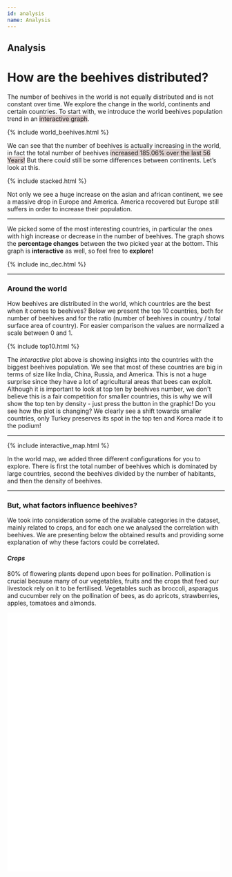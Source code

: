 ```yaml
---
id: analysis
name: Analysis
---
```


## Analysis

# How are the beehives distributed?
The number of beehives in the world is not equally distributed and is not constant over time. We explore the change in the world, continents and certain countries. To start with, we introduce the world beehives population trend in an <span style="background-color: #ded1cf">interactive graph</span>.


{% include world_beehives.html %}

We can see that the number of beehives is actually increasing in the world, in fact the total number of beehives <span style="background-color: #ded1cf">increased 185.06% over the last 56 Years!</span>
But there could still be some differences between continents. Let’s look at this. 

{% include stacked.html %}

Not only we see a huge increase on the asian and african continent, we see a massive drop in Europe and America. America recovered but Europe still suffers in order to increase their population.

------

We picked some of the most interesting countries, in particular the ones with high increase or decrease in the number of beehives. The graph shows the __percentage changes__ between the two picked year at the bottom. This graph is __interactive__ as well, so feel free to __explore!__

{% include inc_dec.html %}

------

### **Around the world**
How beehives are distributed in the world, which countries are the best when it comes to beehives? 
Below we present the top 10 countries, both for number of beehives and for the ratio (number of beehives in country / total surface area of country). For easier comparison the values are normalized a scale between 0 and 1. 

{% include top10.html %}



The _interactive_ plot above is showing insights into the countries with the biggest beehives population. We see that most of these countries are big in terms of size like India, China, Russia, and America. This is not a huge surprise since they have a lot of agricultural areas that bees can exploit.  Although it is important to look at top ten by beehives number, we don't believe this is a fair competition for smaller countries, this is why we will show the top ten by density - just press the button in the graphic! Do you see how the plot is changing? 
We clearly see a shift towards smaller countries, only Turkey preserves its spot in the top ten and Korea made it to the podium! 

------

{% include interactive_map.html %}

In the world map, we added three different configurations for you to explore. There is first the total number of beehives which is dominated by large countries, second the beehives divided by the number of habitants, and then the density of beehives.

------

### **But, what factors influence beehives?**
We took into consideration some of the available categories in the dataset, mainly related to crops, and for each one we analysed the correlation with beehives. 
We are presenting below the obtained results and providing some explanation of why these factors could be correlated.

#### _Crops_
80% of flowering plants depend upon bees for pollination. Pollination is crucial because many of our vegetables, fruits and the crops that feed our livestock rely on it to be fertilised. Vegetables such as broccoli, asparagus and cucumber rely on the pollination of bees, as do apricots, strawberries, apples, tomatoes and almonds.

<iframe src="{{ site.baseurl }}/../../plots/selected_Correlation.html" frameborder="0" allowfullscreen="false" style='width:70%; height:600px;display:inline' scrolling="no"></iframe><iframe src="{{ site.baseurl }}/../../plots/boxplot.html" frameborder="0" allowfullscreen="false" style='width:28%; height:600px; display:inline' scrolling="no"></iframe>
